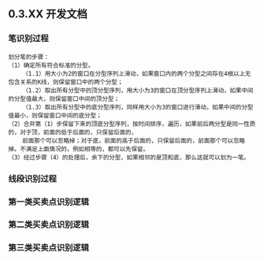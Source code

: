 ## 0.3.XX 开发文档


### 笔识别过程

    划分笔的步骤：
    （1）确定所有符合标准的分型。
        （1.1）用大小为2的窗口在分型序列上滑动，如果窗口内的两个分型之间存在4根以上无包含关系的K线，则保留窗口中的两个分型；
        （1.2）取出所有分型中的顶分型序列，用大小为3的窗口在顶分型序列上滑动，如果中间的分型值最大，则保留窗口中间的顶分型；
        （1.3）取出所有分型中的底分型序列，同样用大小为3的窗口进行滑动，如果中间的分型值最小，则保留窗口中间的底分型；
    （2）合并第（1）步保留下来的顶底分型序列，按时间排序，遍历，如果前后两分型是同一性质的，对于顶，前面的低于后面的，只保留后面的，
        前面那个可以忽略掉；对于底，前面的高于后面的，只保留后面的，前面那个可以忽略掉。不满足上面情况的，例如相等的，都可以先保留。
    （3）经过步骤（4）的处理后，余下的分型，如果相邻的是顶和底，那么这就可以划为一笔。

### 线段识别过程



### 第一类买卖点识别逻辑


### 第二类买卖点识别逻辑


### 第三类买卖点识别逻辑






